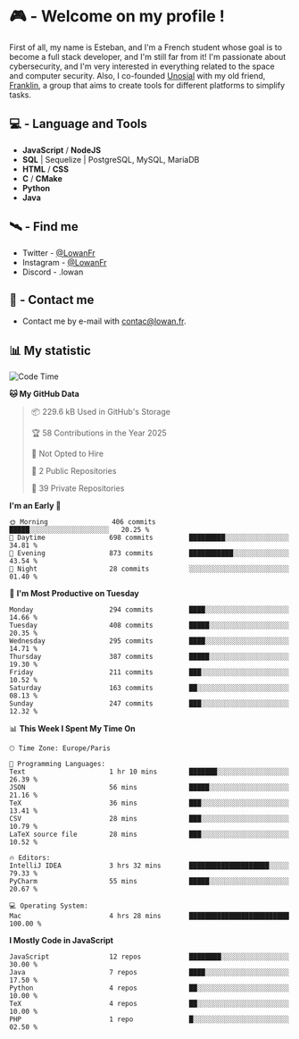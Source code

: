 # 🎮 - Welcome on my profile !
First of all, my name is Esteban, and I'm a French student whose goal is to become a full stack developer, and I'm still far from it!
I'm passionate about cybersecurity, and I'm very interested in everything related to the space and computer security.
Also, I co-founded [Unosial](https://github.com/Unosial) with my old friend, [Franklin](https://github.com/AbaFranklin/), a group that aims to create tools for different platforms to simplify tasks. 



## 💻 - Language and Tools
- **JavaScript** / **NodeJS**
- **SQL** | Sequelize | PostgreSQL, MySQL, MariaDB
- **HTML** / **CSS**
- **C** / **CMake**
- **Python**
- **Java**

## 🛰️ - Find me

 - Twitter - [@LowanFr](https://twitter.com/LowanFr/)
 - Instagram - [@LowanFr](https://instagram.com/LowanFr)
 - Discord -  .lowan
 
## 📡 - Contact me
 - Contact me by e-mail with [contac@lowan.fr](mailto:contact@lowan.fr).

## 📊 My statistic
<!--START_SECTION:waka-->
![Code Time](http://img.shields.io/badge/Code%20Time-1%2C226%20hrs%2036%20mins-blue)

**🐱 My GitHub Data** 

> 📦 229.6 kB Used in GitHub's Storage 
 > 
> 🏆 58 Contributions in the Year 2025
 > 
> 🚫 Not Opted to Hire
 > 
> 📜 2 Public Repositories 
 > 
> 🔑 39 Private Repositories 
 > 
**I'm an Early 🐤** 

```text
🌞 Morning                406 commits         █████░░░░░░░░░░░░░░░░░░░░   20.25 % 
🌆 Daytime                698 commits         █████████░░░░░░░░░░░░░░░░   34.81 % 
🌃 Evening                873 commits         ███████████░░░░░░░░░░░░░░   43.54 % 
🌙 Night                  28 commits          ░░░░░░░░░░░░░░░░░░░░░░░░░   01.40 % 
```
📅 **I'm Most Productive on Tuesday** 

```text
Monday                   294 commits         ████░░░░░░░░░░░░░░░░░░░░░   14.66 % 
Tuesday                  408 commits         █████░░░░░░░░░░░░░░░░░░░░   20.35 % 
Wednesday                295 commits         ████░░░░░░░░░░░░░░░░░░░░░   14.71 % 
Thursday                 387 commits         █████░░░░░░░░░░░░░░░░░░░░   19.30 % 
Friday                   211 commits         ███░░░░░░░░░░░░░░░░░░░░░░   10.52 % 
Saturday                 163 commits         ██░░░░░░░░░░░░░░░░░░░░░░░   08.13 % 
Sunday                   247 commits         ███░░░░░░░░░░░░░░░░░░░░░░   12.32 % 
```


📊 **This Week I Spent My Time On** 

```text
🕑︎ Time Zone: Europe/Paris

💬 Programming Languages: 
Text                     1 hr 10 mins        ███████░░░░░░░░░░░░░░░░░░   26.39 % 
JSON                     56 mins             █████░░░░░░░░░░░░░░░░░░░░   21.16 % 
TeX                      36 mins             ███░░░░░░░░░░░░░░░░░░░░░░   13.41 % 
CSV                      28 mins             ███░░░░░░░░░░░░░░░░░░░░░░   10.79 % 
LaTeX source file        28 mins             ███░░░░░░░░░░░░░░░░░░░░░░   10.52 % 

🔥 Editors: 
IntelliJ IDEA            3 hrs 32 mins       ████████████████████░░░░░   79.33 % 
PyCharm                  55 mins             █████░░░░░░░░░░░░░░░░░░░░   20.67 % 

💻 Operating System: 
Mac                      4 hrs 28 mins       █████████████████████████   100.00 % 
```

**I Mostly Code in JavaScript** 

```text
JavaScript               12 repos            ████████░░░░░░░░░░░░░░░░░   30.00 % 
Java                     7 repos             ████░░░░░░░░░░░░░░░░░░░░░   17.50 % 
Python                   4 repos             ██░░░░░░░░░░░░░░░░░░░░░░░   10.00 % 
TeX                      4 repos             ██░░░░░░░░░░░░░░░░░░░░░░░   10.00 % 
PHP                      1 repo              █░░░░░░░░░░░░░░░░░░░░░░░░   02.50 % 
```




<!--END_SECTION:waka-->
